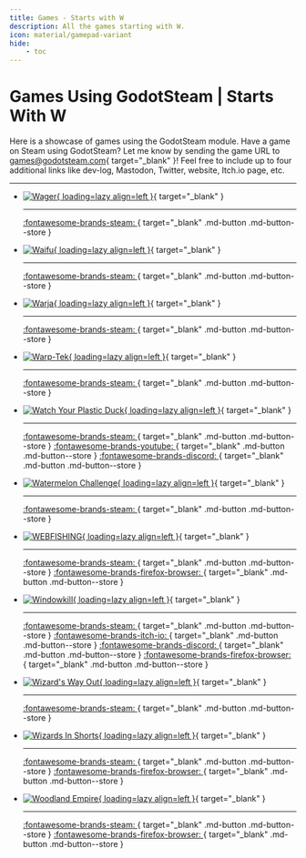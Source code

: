 ```yaml
---
title: Games - Starts with W
description: All the games starting with W.
icon: material/gamepad-variant
hide:
    - toc
---
```


# Games Using GodotSteam | Starts With W

Here is a showcase of games using the GodotSteam module. Have a game on Steam using GodotSteam? Let me know by sending the game URL to [games@godotsteam.com](mailto:games@godotsteam.com){ target="\_blank" }!  Feel free to include up to four additional links like dev-log, Mastodon, Twitter, website, Itch.io page, etc.

---

<div id="games" class="grid cards" markdown>

- [![Wager](https://steamcdn-a.akamaihd.net/steam/apps/1750810/header.jpg){ loading=lazy align=left }](https://store.steampowered.com/app/1750810/Wager/){ target="\_blank" }

	---

	[ :fontawesome-brands-steam: ](https://store.steampowered.com/app/1750810/Wager/){ target="\_blank" .md-button .md-button--store }

- [![Waifu](https://steamcdn-a.akamaihd.net/steam/apps/3109050/header.jpg){ loading=lazy align=left }](https://store.steampowered.com/app/3109050/Waifu/){ target="\_blank" }

	---

	[ :fontawesome-brands-steam: ](https://store.steampowered.com/app/3109050/Waifu/){ target="\_blank" .md-button .md-button--store }

- [![Warja](https://steamcdn-a.akamaihd.net/steam/apps/2433360/header.jpg){ loading=lazy align=left }](https://store.steampowered.com/app/2433360/Warja/){ target="\_blank" }

	---

	[ :fontawesome-brands-steam: ](https://store.steampowered.com/app/2433360/Warja/){ target="\_blank" .md-button .md-button--store }

- [![Warp-Tek](https://steamcdn-a.akamaihd.net/steam/apps/924870/header.jpg){ loading=lazy align=left }](https://store.steampowered.com/app/924870/WARPTEK/){ target="\_blank" }

	---

	[ :fontawesome-brands-steam: ](https://store.steampowered.com/app/924870/WARPTEK/){ target="\_blank" .md-button .md-button--store }

- [![Watch Your Plastic Duck](https://steamcdn-a.akamaihd.net/steam/apps/2088360/header.jpg){ loading=lazy align=left }](https://store.steampowered.com/app/2088360/Watch_Your_Plastic_Duck/){ target="\_blank" }

	---

	[ :fontawesome-brands-steam: ](https://store.steampowered.com/app/2088360/Watch_Your_Plastic_Duck/){ target="\_blank" .md-button .md-button--store }
	[ :fontawesome-brands-youtube: ](https://www.youtube.com/channel/UCNwjouAYcqohKF0D6b0Fobg){ target="\_blank" .md-button .md-button--store }
	[ :fontawesome-brands-discord: ](https://discord.gg/rFMvF53Dbk){ target="\_blank" .md-button .md-button--store }

- [![Watermelon Challenge](https://steamcdn-a.akamaihd.net/steam/apps/2683210/header.jpg){ loading=lazy align=left }](https://store.steampowered.com/app/2683210/Watermelon_Challenge/){ target="\_blank" }

	---

	[ :fontawesome-brands-steam: ](https://store.steampowered.com/app/2683210/Watermelon_Challenge/){ target="\_blank" .md-button .md-button--store }

- [![WEBFISHING](https://steamcdn-a.akamaihd.net/steam/apps/3146520/header.jpg){ loading=lazy align=left }](https://store.steampowered.com/app/3146520/WEBFISHING/){ target="\_blank" }

	---

	[ :fontawesome-brands-steam: ](https://store.steampowered.com/app/3146520/WEBFISHING/){ target="\_blank" .md-button .md-button--store }
	[ :fontawesome-brands-firefox-browser: ](https://webfishing.net){ target="\_blank" .md-button .md-button--store }

- [![Windowkill](https://steamcdn-a.akamaihd.net/steam/apps/2726450/header.jpg){ loading=lazy align=left }](https://store.steampowered.com/app/2726450/Windowkill/){ target="\_blank" }

	---

	[ :fontawesome-brands-steam: ](https://store.steampowered.com/app/2726450/Windowkill/){ target="\_blank" .md-button .md-button--store }
	[ :fontawesome-brands-itch-io: ](https://torcado.itch.io/windowkill){ target="\_blank" .md-button .md-button--store }
	[ :fontawesome-brands-discord: ](https://discord.gg/vYdYSX4GJy){ target="\_blank" .md-button .md-button--store }
	[ :fontawesome-brands-firefox-browser: ](https://torcado.com){ target="\_blank" .md-button .md-button--store }

- [![Wizard's Way Out](https://steamcdn-a.akamaihd.net/steam/apps/2341410/header.jpg){ loading=lazy align=left }](https://store.steampowered.com/app/2341410/Wizards_Way_Out/){ target="\_blank" }

	---

	[ :fontawesome-brands-steam: ](https://store.steampowered.com/app/2341410/Wizards_Way_Out/){ target="\_blank" .md-button .md-button--store }

- [![Wizards In Shorts](https://steamcdn-a.akamaihd.net/steam/apps/3173220/header.jpg){ loading=lazy align=left }](https://store.steampowered.com/app/3173220/Wizards_in_Shorts/){ target="\_blank" }

	---

	[ :fontawesome-brands-steam: ](https://store.steampowered.com/app/3173220/Wizards_in_Shorts/){ target="\_blank" .md-button .md-button--store }
	[ :fontawesome-brands-firefox-browser: ](https://dylanhabs.github.io/){ target="\_blank" .md-button .md-button--store }


- [![Woodland Empire](https://steamcdn-a.akamaihd.net/steam/apps/1419150/header.jpg){ loading=lazy align=left }](https://store.steampowered.com/app/1419150/Woodland_Empire/){ target="\_blank" }

	---

	[ :fontawesome-brands-steam: ](https://store.steampowered.com/app/1419150/Woodland_Empire/){ target="\_blank" .md-button .md-button--store }
	[ :fontawesome-brands-firefox-browser: ](https://www.woodland-empire.com/){ target="\_blank" .md-button .md-button--store }

</div>